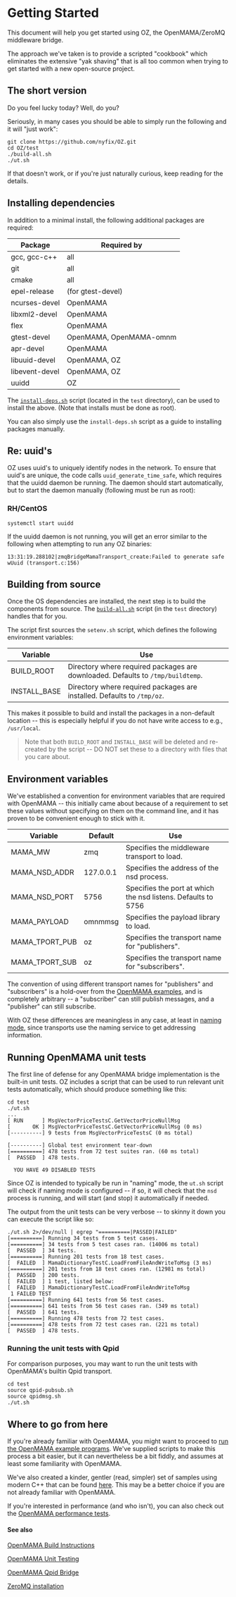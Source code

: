 
# Getting Started
This document will help you get started using OZ, the OpenMAMA/ZeroMQ middleware bridge.

The approach we've taken is to provide a scripted "cookbook" which eliminates the extensive "yak shaving" that is all too common when trying to get started with a new open-source project.

## The short version
Do you feel lucky today?  Well, do you?

Seriously, in many cases you should be able to simply run the following and it will "just work":

```
git clone https://github.com/nyfix/OZ.git
cd OZ/test
./build-all.sh
./ut.sh
```

If that doesn't work, or if you're just naturally curious, keep reading for the details.

## Installing dependencies

In addition to a minimal install, the following additional packages are required:

Package | Required by
------- | -----------
gcc, gcc-c++ | all
git | all
cmake | all
epel-release | (for gtest-devel)
ncurses-devel | OpenMAMA
libxml2-devel | OpenMAMA
flex | OpenMAMA
gtest-devel | OpenMAMA, OpenMAMA-omnm
apr-devel | OpenMAMA
libuuid-devel | OpenMAMA, OZ
libevent-devel | OpenMAMA, OZ
uuidd | OZ

The [`install-deps.sh`](../test/install-deps.sh) script (located in the `test` directory), can be used to install the above.  (Note that installs must be done as root). 

You can also simply use the `install-deps.sh` script as a guide to installing packages manually.

## Re: uuid's
OZ uses uuid's to uniquely identify nodes in the network.  To ensure that uuid's are unique, the code calls `uuid_generate_time_safe`, which requires that the uuidd daemon be running.  The daemon should start automatically, but to start the daemon manually (following must be run as root):

### RH/CentOS 
```
systemctl start uuidd
```

If the uuidd daemon is not running, you will get an error similar to the following when attempting to run any OZ binaries:

```
13:31:19.288102|zmqBridgeMamaTransport_create:Failed to generate safe wUuid (transport.c:156)
```

## Building from source

Once the OS dependencies are installed, the next step is to build the components from source.  The [`build-all.sh`](../test/build-all.sh) script (in the `test` directory) handles that for you.

The script first sources the `setenv.sh` script, which defines the following environment variables:

Variable | Use
------- | -----------
BUILD_ROOT | Directory where required packages are downloaded.  Defaults to `/tmp/buildtemp`.
INSTALL_BASE | Directory where required packages are installed.  Defaults to `/tmp/oz`.

This makes it possible to build and install the packages in a non-default location -- this is especially helpful if you do not have write access to e.g., `/usr/local`.

> Note that both `BUILD_ROOT` and `INSTALL_BASE` will be deleted and re-created by the script -- DO NOT set these to a directory with files that you care about.

## Environment variables
We've established a convention for environment variables that are required with OpenMAMA -- this initially came about because of a requirement to set these values without specifying on them on the command line, and it has proven to be convenient enough to stick with it.

Variable | Default | Use
------- | -----| ------
MAMA_MW | zmq| Specifies the middleware transport to load.
MAMA_NSD_ADDR| 127.0.0.1 | Specifies the address of the nsd process.
MAMA_NSD_PORT| 5756 | Specifies the port at which the nsd listens.  Defaults to 5756
MAMA_PAYLOAD | omnmmsg| Specifies the payload library to load.
MAMA_TPORT_PUB | oz | Specifies the transport name for "publishers".  
MAMA_TPORT_SUB | oz | Specifies the transport name for "subscribers".

The convention of using different transport names for "publishers" and "subscribers" is a hold-over from the [OpenMAMA examples](https://openmama.github.io/openmama_quick_start_guide_running_openmama_apps.html), and is completely arbitrary -- a "subscriber" can still publish messages, and a "publisher" can still subscribe.  

With OZ these differences are meaningless in any case, at least in [naming mode](Naming-Service.md), since transports use the naming service to get addressing information. 


## Running OpenMAMA unit tests
The first line of defense for any OpenMAMA bridge implementation is the built-in unit tests.  OZ includes a script that can be used to run relevant unit tests automatically, which should produce something like this:

```
cd test
./ut.sh
... 
[ RUN      ] MsgVectorPriceTestsC.GetVectorPriceNullMsg
[       OK ] MsgVectorPriceTestsC.GetVectorPriceNullMsg (0 ms)
[----------] 9 tests from MsgVectorPriceTestsC (0 ms total)

[----------] Global test environment tear-down
[==========] 478 tests from 72 test suites ran. (60 ms total)
[  PASSED  ] 478 tests.

  YOU HAVE 49 DISABLED TESTS
```

Since OZ is intended to typically be run in "naming" mode, the `ut.sh` script will check if naming mode is configured -- if so, it will check that the `nsd` process is running, and will start (and stop) it automatically if needed.

The output from the unit tests can be very verbose -- to skinny it down you can execute the script like so:

```
./ut.sh 2>/dev/null | egrep "==========|PASSED|FAILED"
[==========] Running 34 tests from 5 test cases.
[==========] 34 tests from 5 test cases ran. (14006 ms total)
[  PASSED  ] 34 tests.
[==========] Running 201 tests from 18 test cases.
[  FAILED  ] MamaDictionaryTestC.LoadFromFileAndWriteToMsg (3 ms)
[==========] 201 tests from 18 test cases ran. (12981 ms total)
[  PASSED  ] 200 tests.
[  FAILED  ] 1 test, listed below:
[  FAILED  ] MamaDictionaryTestC.LoadFromFileAndWriteToMsg
 1 FAILED TEST
[==========] Running 641 tests from 56 test cases.
[==========] 641 tests from 56 test cases ran. (349 ms total)
[  PASSED  ] 641 tests.
[==========] Running 478 tests from 72 test cases.
[==========] 478 tests from 72 test cases ran. (221 ms total)
[  PASSED  ] 478 tests.
```

### Running the unit tests with Qpid
For comparison purposes, you may want to run the unit tests with OpenMAMA's builtin Qpid transport.

```
cd test
source qpid-pubsub.sh
source qpidmsg.sh
./ut.sh
```

## Where to go from here
If you're already familiar with OpenMAMA, you might want to proceed to [run the OpenMAMA example programs](Running-Examples.md).  We've supplied scripts to make this process a bit easier, but it can nevertheless be a bit fiddly, and assumes at least some familiarity with OpenMAMA.

We've also created a kinder, gentler (read, simpler) set of samples using modern C++ that can be found [here](../examples/Readme.md).  This may be a better choice if you are not already familiar with OpenMAMA.

If you're interested in performance (and who isn't), you can also check out the [OpenMAMA performance tests](Performance.md).


#### See also
[OpenMAMA Build Instructions](https://openmama.github.io/openmama_build_instructions.html)

[OpenMAMA Unit Testing](https://openmama.github.io/openmama_unit_testing.html)

[OpenMAMA Qpid Bridge](https://openmama.github.io/openmama_qpid_bridge.html)

[ZeroMQ installation](https://github.com/zeromq/libzmq/blob/master/INSTALL)
